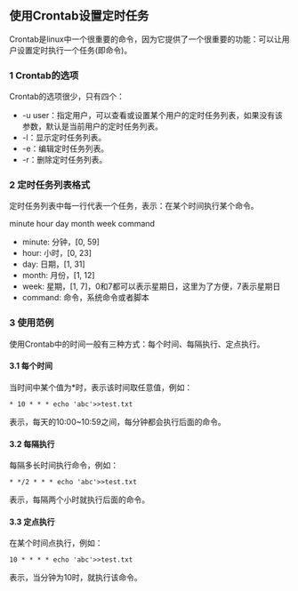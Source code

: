 ## 使用Crontab设置定时任务

Crontab是linux中一个很重要的命令，因为它提供了一个很重要的功能：可以让用户设置定时执行一个任务(即命令)。

### 1 Crontab的选项

Crontab的选项很少，只有四个：

* -u user：指定用户，可以查看或设置某个用户的定时任务列表，如果没有该参数，默认是当前用户的定时任务列表。
* -l：显示定时任务列表。
* -e：编辑定时任务列表。
* -r：删除定时任务列表。

### 2 定时任务列表格式

定时任务列表中每一行代表一个任务，表示：在某个时间执行某个命令。

minute	hour	day	month	week	command

* minute: 分钟，[0, 59]
* hour: 小时，[0, 23]
* day: 日期，[1, 31]
* month: 月份，[1, 12]
* week: 星期，[1, 7]，0和7都可以表示星期日，这里为了方便，7表示星期日
* command: 命令，系统命令或者脚本

### 3 使用范例

使用Crontab中的时间一般有三种方式：每个时间、每隔执行、定点执行。

#### 3.1 每个时间

当时间中某个值为*时，表示该时间取任意值，例如：

```
* 10 * * * echo 'abc'>>test.txt
```

表示，每天的10:00~10:59之间，每分钟都会执行后面的命令。

#### 3.2 每隔执行

每隔多长时间执行命令，例如：

```
* */2 * * * echo 'abc'>>test.txt
```

表示，每隔两个小时就执行后面的命令。

#### 3.3 定点执行

在某个时间点执行，例如：

```
10 * * * * echo 'abc'>>test.txt
```

表示，当分钟为10时，就执行该命令。